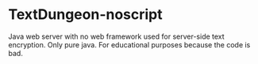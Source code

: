 # TextDungeon-noscript
Java web server with no web framework used for server-side text encryption. Only pure java. For educational purposes because the code is bad. 
